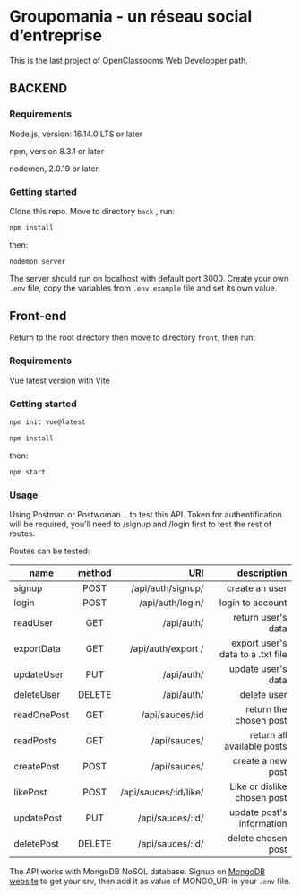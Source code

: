 # Groupomania - un réseau social d’entreprise

This is the last project of OpenClassooms Web Developper path. 



## BACKEND


### Requirements


Node.js, version: 16.14.0 LTS or later

npm, version 8.3.1 or later

nodemon, 2.0.19 or later
 





### Getting started


Clone this repo. Move to directory ```back``` , run:
```bash 
npm install 
``` 
then: 
```bash 
nodemon server 
``` 

The server should run on localhost with default port 3000.
Create your own ``.env`` file, copy the variables from ``.env.example`` file and set its own value.

## Front-end

Return to the root directory then move to directory ```front```, then run:


### Requirements
Vue latest version with Vite


### Getting started


```bash
npm init vue@latest
```

```bash 
npm install
``` 
then:
```bash
npm start
```




### Usage


Using Postman or Postwoman... to test this API. Token for authentification will be required, you'll need to /signup and /login first to test the rest of routes.

Routes can be tested:


| name  |      method   |  URI | description |
|----------|:-------------:|------:|------:|
| signup | POST   | /api/auth/signup/  |   create an user |
| login| POST  |  /api/auth/login/  |   login to account |
|readUser |GET | /api/auth/| return user's data|
| exportData | GET  | /api/auth/export /  |  export user's data to a .txt file |
| updateUser | PUT | /api/auth/ |  update user's data |
| deleteUser | DELETE | /api/auth/ |   delete user |
| readOnePost | GET | /api/sauces/:id |  return the chosen post |
| readPosts | GET | /api/sauces/ |   return all available posts |
| createPost | POST | /api/sauces/ |   create a new post|
| likePost | POST | /api/sauces/:id/like/ |  Like or dislike chosen post|
| updatePost | PUT | /api/sauces/:id/ |   update post's information|
| deletePost | DELETE | /api/sauces/:id/ |   delete chosen post|



The API works with MongoDB NoSQL database. Signup on [MongoDB website](https://www.mongodb.com/cloud/atlas/register) to get your srv, then add it as value of MONGO_URI in your ```.env``` file. 


